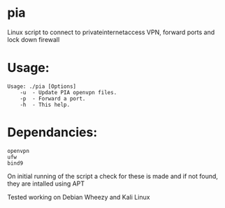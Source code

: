 # pia
Linux script to connect to privateinternetaccess VPN, forward ports and lock down firewall

# Usage:
	Usage: ./pia [Options]
		-u	- Update PIA openvpn files.
		-p	- Forward a port.
		-h	- This help.

# Dependancies:
	openvpn
	ufw
	bind9

On initial running of the script a check for these is made and if not found, they are intalled using APT


Tested working on Debian Wheezy and Kali Linux